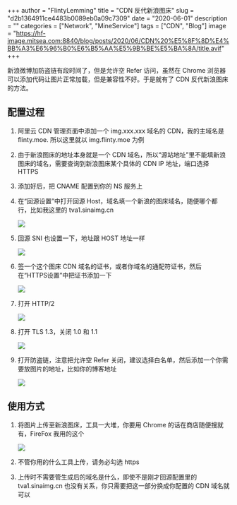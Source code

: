+++
author = "FlintyLemming"
title = "CDN 反代新浪图床"
slug = "d2b1364911ce4483b0089eb0a09c7309"
date = "2020-06-01"
description = ""
categories = ["Network", "MineService"]
tags = ["CDN", "Blog"]
image = "https://hf-image.mitsea.com:8840/blog/posts/2020/06/CDN%20%E5%8F%8D%E4%BB%A3%E6%96%B0%E6%B5%AA%E5%9B%BE%E5%BA%8A/title.avif"
+++

新浪微博加防盗链有段时间了，但是允许空 Refer 访问，虽然在 Chrome 浏览器可以添加代码让图片正常加载，但是兼容性不好。于是就有了 CDN 反代新浪图床的方法。

## 配置过程
1. 阿里云 CDN 管理页面中添加一个 img.xxx.xxx 域名的 CDN，我的主域名是 flinty.moe. 所以这里就以 img.flinty.moe 为例

2. 由于新浪图床的地址本身就是一个 CDN 域名，所以“源站地址”里不能填新浪图床的域名，需要查询到新浪图床某个具体的 CDN IP 地址，端口选择 HTTPS

3. 添加好后，把 CNAME 配置到你的 NS 服务上

4. 在“回源设置”中打开回源 Host，域名填一个新浪的图床域名，随便哪个都行，比如我这里的 tva1.sinaimg.cn

    ![](https://hf-image.mitsea.com:8840/blog/posts/2020/06/CDN%20%E5%8F%8D%E4%BB%A3%E6%96%B0%E6%B5%AA%E5%9B%BE%E5%BA%8A/1.avif)

5. 回源 SNI 也设置一下，地址跟 HOST 地址一样

    ![](https://hf-image.mitsea.com:8840/blog/posts/2020/06/CDN%20%E5%8F%8D%E4%BB%A3%E6%96%B0%E6%B5%AA%E5%9B%BE%E5%BA%8A/2.avif)

6. 签一个这个图床 CDN 域名的证书，或者你域名的通配符证书，然后在“HTTPS设置”中把证书添加一下

    ![](https://hf-image.mitsea.com:8840/blog/posts/2020/06/CDN%20%E5%8F%8D%E4%BB%A3%E6%96%B0%E6%B5%AA%E5%9B%BE%E5%BA%8A/3.avif)

7. 打开 HTTP/2

    ![](https://hf-image.mitsea.com:8840/blog/posts/2020/06/CDN%20%E5%8F%8D%E4%BB%A3%E6%96%B0%E6%B5%AA%E5%9B%BE%E5%BA%8A/4.avif)

8. 打开 TLS 1.3，关闭 1.0 和 1.1

    ![](https://hf-image.mitsea.com:8840/blog/posts/2020/06/CDN%20%E5%8F%8D%E4%BB%A3%E6%96%B0%E6%B5%AA%E5%9B%BE%E5%BA%8A/5.avif)

9. 打开防盗链，注意把允许空 Refer 关闭，建议选择白名单，然后添加一个你需要放图片的地址，比如你的博客地址

    ![](https://hf-image.mitsea.com:8840/blog/posts/2020/06/CDN%20%E5%8F%8D%E4%BB%A3%E6%96%B0%E6%B5%AA%E5%9B%BE%E5%BA%8A/6.avif)

## 使用方式
1. 将图片上传至新浪图床，工具一大堆，你要用 Chrome 的话在商店随便搜就有，FireFox 我用的这个

    ![](https://hf-image.mitsea.com:8840/blog/posts/2020/06/CDN%20%E5%8F%8D%E4%BB%A3%E6%96%B0%E6%B5%AA%E5%9B%BE%E5%BA%8A/7.avif)

2. 不管你用的什么工具上传，请务必勾选 https

3. 上传时不需要管生成后的域名是什么，即使不是刚才回源配置里的 tva1.sinaimg.cn 也没有关系，你只需要把这一部分换成你配置的 CDN 域名就可以